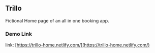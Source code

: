 ## Trillo
Fictional Home page of an all in one booking app.

### Demo Link

link: [https://trillo-home.netlify.com/](https://trillo-home.netlify.com/)
